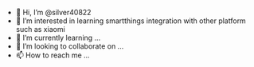 - 👋 Hi, I’m @silver40822
- 👀 I’m interested in learning smartthings integration with other platform such as xiaomi
- 🌱 I’m currently learning ...
- 💞️ I’m looking to collaborate on ...
- 📫 How to reach me ...

<!---
silver40822/silver40822 is a ✨ special ✨ repository because its `README.md` (this file) appears on your GitHub profile.
You can click the Preview link to take a look at your changes.
--->
